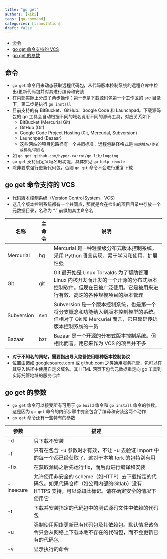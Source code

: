```yaml
---
title: "go get"
authors: [kiki]
tags: [go-command]
categories: [translation]
draft: false
---
```


- [命令](#%e5%91%bd%e4%bb%a4)
- [go get 命令支持的 VCS](#go-get-%e5%91%bd%e4%bb%a4%e6%94%af%e6%8c%81%e7%9a%84-vcs)
- [go get 的参数](#go-get-%e7%9a%84%e5%8f%82%e6%95%b0)

## 命令

- `go get` 命令用来动态获取远程代码包，从代码版本控制系统的远程仓库中检出/更新代码包并对其进行编译和安装
- 在内部实际上分成了两步操作：第一步是下载源码包第一个工作区的 src 目录下，第二步是执行 `go install`
- 目前支持的有 BitBucket、GitHub、Google Code 和 Launchpad。下载源码包的 go 工具会自动根据不同的域名调用不同的源码工具，对应关系如下
  - BitBucket (Mercurial Git)
  - GitHub (Git)
  - Google Code Project Hosting (Git, Mercurial, Subversion)
  - Launchpad (Bazaar)
  - 这些网站的项目包路径有一个共同标准：远程包路径格式是 `网站域名/作者或机构/项目名`
- 如 `go get github.com/hyper-carrot/go_lib/logging`
- `go get` 支持自定义域名的功能，具体参见 `go help remote`
- 除非要求强行更新代码包，否则 `go get` 命令不会进行重复下载

## go get 命令支持的 VCS

- 代码版本控制系统（Version Control System，VCS）
- 这几个版本控制系统都有一个共同点，那就是会在检出的项目目录中存放一个元数据目录，名称为 “.” 前缀加其主命令名

| 名称 | 主命令 | 说明 |
| --- | --- | --- |
| Mercurial | hg | Mercurial 是一种轻量级分布式版本控制系统，采用 Python 语言实现，易于学习和使用，扩展性强 |
| Git | git | Git 最开始是 Linux Torvalds 为了帮助管理 Linux 内核开发而开发的一个开源的分布式版本控制软件。但现在已被广泛使用。它是被用来进行有效、高速的各种规模项目的版本管理 |
| Subversion | svn | Subversion 是一个版本控制系统，也是第一个将分支概念和功能纳入到版本控制模型的系统。但相对于 Git 和 Mercurial 而言，它只算是传统版本控制系统的一员 |
| Bazaar | bzr | Bazaar 是一个开源的分布式版本控制系统。但相比而言，用它来作为 VCS 的项目并不多 |

- **对于不知名的网站，需要指出导入路径使用哪种版本控制协议**
- 位置由诸如 googlesource.com 或 github.com 之类通用服务托管，包可以在其导入路径中使用自定义域名。其 HTML 网页下包含元数据重定向 go 工具到实际托管地址的服务仓库

## go get 的参数

- `go get` 命令可以接受所有可用于 `go build` 命令和 `go install` 命令的参数。这是因为 `go get` 命令的内部步骤中完全包含了编译和安装这两个动作
- `go get` 命令还有一些特有的参数

| 参数 | 描述 |
| --- | --- |
| -d | 只下载不安装 |
| -f | 只有在包含 -u 参数时才有效，不让 -u 去验证 import 中的每一个都已经获取了，这对于本地 fork 的包特别有用 |
| -fix | 在获取源码之后先运行 fix，而后再进行编译和安装 |
| -insecure | 允许使用非安全的 scheme（如HTTP）去下载指定的代码包。如果代码仓库（如公司内部的Gitlab）没有 HTTPS 支持，可以添加此标记。请在确定安全的情况下使用它 |
| -t | 下载并安装指定的代码包中的测试源码文件中依赖的代码包 |
| -u | 强制使用网络更新已有代码包及其依赖包。默认情况该命令只会从网络上下载本地不存在的代码包，而不会更新已有的代码包 |
| -v | 显示执行的命令 |
